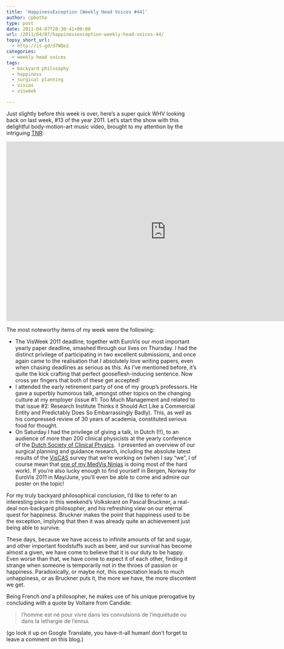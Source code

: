 ```yaml
---
title: 'HappinessException [Weekly Head Voices #44]'
author: cpbotha
type: post
date: 2011-04-07T20:30:41+00:00
url: /2011/04/07/happinessexception-weekly-head-voices-44/
topsy_short_url:
  - http://is.gd/d7WQe2
categories:
  - weekly head voices
tags:
  - backyard philosophy
  - happiness
  - surgical planning
  - viscas
  - visweek

---
```

Just slightly before _this_ week is over, here&#8217;s a super quick WHV looking back on last week, #13 of the year 2011. Let&#8217;s start the show with this delightful body-motion-art music video, brought to my attention by the intriguing [TNR][1]:

<div class="jetpack-video-wrapper">
  <span class="embed-youtube" style="text-align:center; display: block;"><iframe class='youtube-player' type='text/html' width='840' height='473' src='https://www.youtube.com/embed/r-qhj3sJ5qs?version=3&#038;rel=1&#038;fs=1&#038;autohide=2&#038;showsearch=0&#038;showinfo=1&#038;iv_load_policy=1&#038;wmode=transparent' allowfullscreen='true' style='border:0;'></iframe></span>
</div>

The most noteworthy items of my week were the following:

  * The VisWeek 2011 deadline, together with EuroVis our most important yearly paper deadline, smashed through our lives on Thursday. I had the distinct privilege of participating in two excellent submissions, and once again came to the realisation that I absolutely love writing papers, even when chasing deadlines as serious as this. As I&#8217;ve mentioned before, it&#8217;s quite the kick crafting that perfect gooseflesh-inducing sentence. Now cross yer fingers that both of these get accepted!
  * I attended the early retirement party of one of my group&#8217;s professors. He gave a superbly humorous talk, amongst other topics on the changing culture at my employer (issue #1: Too Much Management and related to that issue #2: Research Institute Thinks it Should Act Like a Commercial Entity and Predictably Does So Embarrassingly Badly). This, as well as his compressed review of 30 years of academia, constituted serious food for thought.
  * On Saturday I had the privilege of giving a talk, in Dutch (!!), to an audience of more than 200 clinical physicists at the yearly conference of the [Dutch Society of Clinical Physics][2].  I presented an overview of our surgical planning and guidance research, including the absolute latest results of the [VisCAS][3] survey that we&#8217;re working on (when I say &#8220;we&#8221;, I of course mean that [one of my MedVis Ninjas][4] is doing most of the hard work). If you&#8217;re also lucky enough to find yourself in Bergen, Norway for EuroVis 2011 in May/June, you&#8217;ll even be able to come and admire our poster on the topic!

For my truly backyard philosophical conclusion, I&#8217;d like to refer to an interesting piece in this weekend&#8217;s Volkskrant on Pascal Bruckner, a real-deal non-backyard philosopher, and his refreshing view on our eternal quest for happiness. Bruckner makes the point that happiness used to be the exception, implying that then it was already quite an achievement just being able to survive.

These days, because we have access to infinite amounts of fat and sugar, and other important foodstuffs such as beer, and our survival has become almost a given, we have come to believe that it is our duty to be happy. Even worse than that, we have come to expect it of each other, finding it strange when someone is temporarily not in the throes of passion or happiness. Paradoxically, or maybe not, this expectation leads to much unhappiness, or as Bruckner puts it, the more we have, the more discontent we get.

Being French _and_ a philosopher, he makes use of his unique prerogative by concluding with a quote by Voltaire from Candide:

> l&#8217;homme est né pour vivre dans les convulsions de l&#8217;inquiétude ou dans la lethargie de l&#8217;ennui.

(go look it up on Google Translate, you have-it-all human! don&#8217;t forget to leave a comment on this blog.)

 [1]: /about/weekly-head-voices-abbreviations/ "WHV abbreviations page"
 [2]: http://nvkf.nl/ "NVKF website"
 [3]: http://viscas.medvis.org/ "VisCAS website"
 [4]: http://graphics.tudelft.nl/People/ThomasKroes "Thomas Kroes website"
